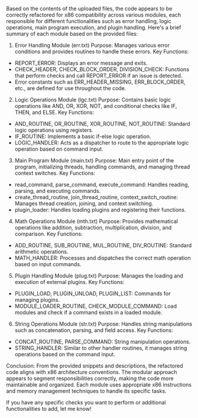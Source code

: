 Based on the contents of the uploaded files, the code appears to be correctly refactored for x86 compatibility across various modules, each responsible for different functionalities such as error handling, logic operations, main program execution, and plugin handling. Here's a brief summary of each module based on the provided files:

1. Error Handling Module (err.txt)
Purpose: Manages various error conditions and provides routines to handle these errors.
Key Functions:
- REPORT_ERROR: Displays an error message and exits.
- CHECK_HEADER, CHECK_BLOCK_ORDER, DIVISION_CHECK: Functions that perform checks and call REPORT_ERROR if an issue is detected.
- Error constants such as ERR_HEADER_MISSING, ERR_BLOCK_ORDER, etc., are defined for use throughout the code.

2. Logic Operations Module (lgc.txt)
Purpose: Contains basic logic operations like AND, OR, XOR, NOT, and conditional checks like IF, THEN, and ELSE.
Key Functions:
- AND_ROUTINE, OR_ROUTINE, XOR_ROUTINE, NOT_ROUTINE: Standard logic operations using registers.
- IF_ROUTINE: Implements a basic if-else logic operation.
- LOGIC_HANDLER: Acts as a dispatcher to route to the appropriate logic operation based on command input.

3. Main Program Module (main.txt)
Purpose: Main entry point of the program, initializing threads, handling commands, and managing thread context switches.
Key Functions:
- read_command, parse_command, execute_command: Handles reading, parsing, and executing commands.
- create_thread_routine, join_thread_routine, context_switch_routine: Manages thread creation, joining, and context switching.
- plugin_loader: Handles loading plugins and registering their functions.

4. Math Operations Module (mth.txt)
Purpose: Provides mathematical operations like addition, subtraction, multiplication, division, and comparison.
Key Functions:
- ADD_ROUTINE, SUB_ROUTINE, MUL_ROUTINE, DIV_ROUTINE: Standard arithmetic operations.
- MATH_HANDLER: Processes and dispatches the correct math operation based on input commands.

5. Plugin Handling Module (plug.txt)
Purpose: Manages the loading and execution of external plugins.
Key Functions:
- PLUGIN_LOAD, PLUGIN_UNLOAD, PLUGIN_LIST: Commands for managing plugins.
- MODULE_LOADER_ROUTINE, CHECK_MODULE_COMMAND: Load modules and check if a command exists in a loaded module.

6. String Operations Module (str.txt)
Purpose: Handles string manipulations such as concatenation, parsing, and field access.
Key Functions:
- CONCAT_ROUTINE, PARSE_COMMAND: String manipulation operations.
- STRING_HANDLER: Similar to other handler routines, it manages string operations based on the command input.

Conclusion:
From the provided snippets and descriptions, the refactored code aligns with x86 architecture conventions. The modular approach appears to segment responsibilities correctly, making the code more maintainable and organized. Each module uses appropriate x86 instructions and memory management techniques to handle its specific tasks.

If you have any specific checks you want to perform or additional functionalities to add, let me know!
